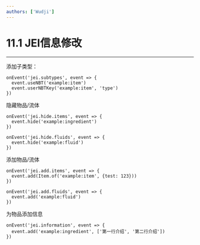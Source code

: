 ```yaml
---
authors: ['Wudji']
---
```


# 11.1 JEI信息修改

***

添加子类型：

```
onEvent('jei.subtypes', event => {
  event.useNBT('example:item')
  event.userNBTKey('example:item', 'type')
})
```

隐藏物品/流体

```
onEvent('jei.hide.items', event => {
  event.hide('example:ingredient')
})

onEvent('jei.hide.fluids', event => {
  event.hide('example:fluid')
})
```

添加物品/流体

```
onEvent('jei.add.items', event => {
  event.add(Item.of('example:item', {test: 123}))
})

onEvent('jei.add.fluids', event => {
  event.add('example:fluid')
})
```

为物品添加信息

```
onEvent('jei.information', event => {
  event.add('example:ingredient', ['第一行介绍', '第二行介绍'])
})
```
